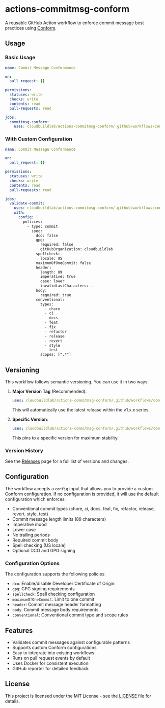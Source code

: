 # actions-commitmsg-conform

A reusable GitHub Action workflow to enforce commit message best practices using [Conform](https://github.com/talos-systems/conform).

## Usage

### Basic Usage

```yaml
name: Commit Message Conformance

on:
  pull_request: {}

permissions:
  statuses: write
  checks: write
  contents: read
  pull-requests: read

jobs:
  commitmsg-conform:
    uses: cloudbuildlab/actions-commitmsg-conform/.github/workflows/commitmsg-conform.yml@v1
```

### With Custom Configuration

```yaml
name: Commit Message Conformance

on:
  pull_request: {}

permissions:
  statuses: write
  checks: write
  contents: read
  pull-requests: read

jobs:
  validate-commit:
    uses: cloudbuildlab/actions-commitmsg-conform/.github/workflows/commitmsg-conform.yml@v1
    with:
      config: |
        policies:
          - type: commit
            spec:
              dco: false
              gpg:
                required: false
                gitHubOrganization: cloudbuildlab
              spellcheck:
                locale: US
              maximumOfOneCommit: false
              header:
                length: 89
                imperative: true
                case: lower
                invalidLastCharacters: .
              body:
                required: true
              conventional:
                types:
                  - chore
                  - ci
                  - docs
                  - feat
                  - fix
                  - refactor
                  - release
                  - revert
                  - style
                  - test
                scopes: [".*"]
```

## Versioning

This workflow follows semantic versioning. You can use it in two ways:

1. **Major Version Tag** (Recommended):

   ```yaml
   uses: cloudbuildlab/actions-commitmsg-conform/.github/workflows/commitmsg-conform.yml@v1
   ```

   This will automatically use the latest release within the v1.x.x series.

2. **Specific Version**:

   ```yaml
   uses: cloudbuildlab/actions-commitmsg-conform/.github/workflows/commitmsg-conform.yml@v1.0.1
   ```

   This pins to a specific version for maximum stability.

### Version History

See the [Releases](../../releases) page for a full list of versions and changes.

## Configuration

The workflow accepts a `config` input that allows you to provide a custom Conform configuration. If no configuration is provided, it will use the default configuration which enforces:

- Conventional commit types (chore, ci, docs, feat, fix, refactor, release, revert, style, test)
- Commit message length limits (89 characters)
- Imperative mood
- Lower case
- No trailing periods
- Required commit body
- Spell checking (US locale)
- Optional DCO and GPG signing

### Configuration Options

The configuration supports the following policies:

- `dco`: Enable/disable Developer Certificate of Origin
- `gpg`: GPG signing requirements
- `spellcheck`: Spell checking configuration
- `maximumOfOneCommit`: Limit to one commit
- `header`: Commit message header formatting
- `body`: Commit message body requirements
- `conventional`: Conventional commit type and scope rules

## Features

- Validates commit messages against configurable patterns
- Supports custom Conform configurations
- Easy to integrate into existing workflows
- Runs on pull request events by default
- Uses Docker for consistent execution
- GitHub reporter for detailed feedback

## License

This project is licensed under the MIT License - see the [LICENSE](LICENSE) file for details.
